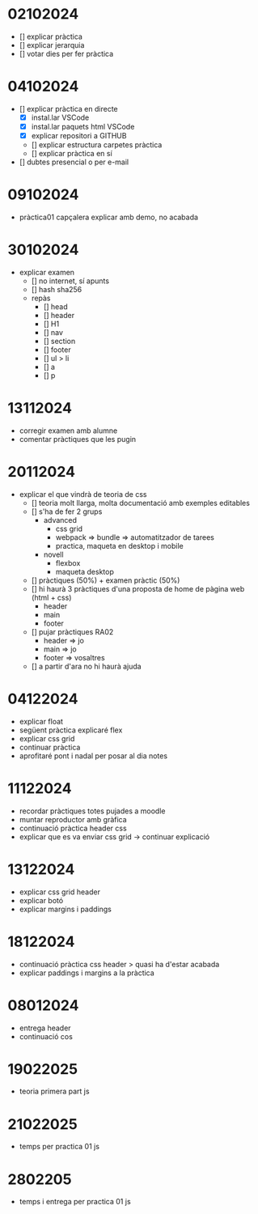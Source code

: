 # 02102024

- [] explicar pràctica
- [] explicar jerarquia
- [] votar dies per fer pràctica

# 04102024

- [] explicar pràctica en directe
  - [x] instal.lar VSCode
  - [x] instal.lar paquets html VSCode
  - [x] explicar repositori a GITHUB
  - [] explicar estructura carpetes pràctica
  - [] explicar pràctica en sí
- [] dubtes presencial o per e-mail

# 09102024

- pràctica01 capçalera explicar amb demo, no acabada

# 30102024

- explicar examen
  - [] no internet, sí apunts
  - [] hash sha256
  - repàs
    - [] head
    - [] header
    - [] H1
    - [] nav
    - [] section
    - [] footer
    - [] ul > li
    - [] a
    - [] p

# 13112024

- corregir examen amb alumne
- comentar pràctiques que les pugin

# 20112024

- explicar el que vindrà de teoria de css
  - [] teoria molt llarga, molta documentació amb exemples editables
  - [] s'ha de fer 2 grups
    - advanced
      - css grid
      - webpack => bundle => automatitzador de tarees
      - practica, maqueta en desktop i mobile
    - novell
      - flexbox
      - maqueta desktop
  - [] pràctiques (50%) + examen pràctic (50%)
  - [] hi haurà 3 pràctiques d'una proposta de home de pàgina web (html + css)
    - header
    - main
    - footer
  - [] pujar pràctiques RA02
    - header => jo
    - main   => jo
    - footer => vosaltres
  - [] a partir d'ara no hi haurà ajuda


# 04122024
- explicar float
- següent pràctica explicaré flex
- explicar css grid
- continuar pràctica
- aprofitaré pont i nadal per posar al dia notes

# 11122024
- recordar pràctiques totes pujades a moodle
- muntar reproductor amb gràfica
- continuació pràctica header css
- explicar que es va enviar css grid -> continuar explicació 

# 13122024
- explicar css grid header
- explicar botó
- explicar margins i paddings

# 18122024
- continuació pràctica css header > quasi ha d'estar acabada
- explicar paddings i margins a la pràctica

# 08012024
- entrega header
- continuació cos

# 19022025
- teoria primera part js

# 21022025
- temps per practica 01 js

# 2802205
- temps i entrega per practica 01 js
